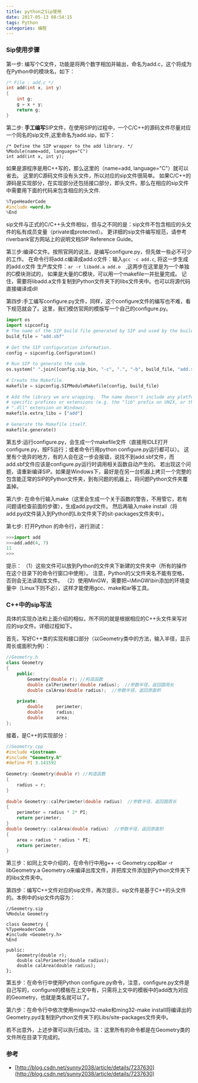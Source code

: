 ```yaml
---
title: python之Sip使用
date: 2017-05-13 08:54:15
tags: Python
categories: 编程
---
```

### Sip使用步骤
第一步: 编写个C文件，功能是将两个数字相加并输出，命名为add.c，这个将成为在Python中的模块名，如下：
```c
/* File : add.c */  
int add(int x, int y)   
{    
    int g;    
    g = x + y;  
    return g;  
}  
```

第二步: **手工编写**SIP文件，在使用SIP的过程中，一个C/C++的源码文件尽量对应一个同名的sip文件,这里命名为add.sip，如下：
```
/* Define the SIP wrapper to the add library. */  
%Module(name=add, language="C")  
int add(int x, int y);
```

如果是源程序是用C++写的，那么这里的（name=add, language="C"）就可以省去。
这里的C源码文件没有头文件，所以对应的sip文件很简单。
如果C/C++的源码是实现部分，在实现部分还包括接口部分，即头文件。那么在相应的sip文件中需要用下面的代码来包含相应的头文件.
```cpp
%TypeHeaderCode  
#include <word.h>  
%End 
```
sip文件与正式的C/C++头文件相似，但与之不同的是：sip文件不包含相应的头文件的私有成员变量（private或protected）。
更详细的sip文件编写规范，请参考riverbank官方网站上的说明文档SIP Reference Guide。

第三步:编译C文件。按照官网的说法，是编写configure.py，但先做一些必不可少的工作。
在命令行将add.c编译成add.o文件：输入`gcc -c add.c`, 将这一步生成的add.o文件
生产库文件：`ar -r libadd.a add.o  `,这两步在这里是为一个单独的C模块测试的，
如果是大量的C模块，可以用一个makefile一并批量完成。
记住，需要将libadd.a文件复制到Python文件夹下的libs文件夹中。也可以将源代码直接编译成dll

第四步:手工编写configure.py文件，同样，这个configure文件的编写也不难，看下规范就会了。这里，我们模仿官网的模版写一个自己的configure.py。
```python
import os  
import sipconfig  
# The name of the SIP build file generated by SIP and used by the build system.  
build_file = "add.sbf"  
  
# Get the SIP configuration information.  
config = sipconfig.Configuration()  
  
# Run SIP to generate the code.  
os.system(" ".join([config.sip_bin, "-c", ".", "-b", build_file, "add.sip"]))  
  
# Create the Makefile.  
makefile = sipconfig.SIPModuleMakefile(config, build_file)  
  
# Add the library we are wrapping.  The name doesn't include any platform  
# specific prefixes or extensions (e.g. the "lib" prefix on UNIX, or the  
# ".dll" extension on Windows).  
makefile.extra_libs = ["add"]  
  
# Generate the Makefile itself.  
makefile.generate()  
```

第五步:运行configure.py，会生成一个makefile文件（直接用IDLE打开configure.py，按F5运行；或者命令行用python configure.py运行都可以）。
这里有个诡异的地方，有的人会在这一步会报错，说找不到add.sbf文件，而add.sbf文件应该是configure.py运行时调用相关函数自动产生的。
若出现这个问题，请重新编译SIP。如果是Windows下，最好是在另一台机器上拷贝一个完整的包含能正常的SIP的Python文件夹，到有问题的机器上，将问题Python文件夹覆盖掉。

第六步: 在命令行输入make（这里会生成一个关于函数的警告，不用管它，若有问题请检查前面的步骤），生成add.pyd文件。
然后再输入make install（将add.pyd文件装入到Python的Lib文件夹下的sit-packages文件夹中）。

第七步: 打开Python 的命令行，进行测试：
```python
>>>import add  
>>>add.add(4, 7)  
11  
>>>  
```
提示：
（1）这些文件可以放到Python的文件夹下新建的文件夹中（所有的操作在这个目录下的命令行窗口中使用）。
注意，Python的父文件夹名不能有空格，否则会无法读取库文件。
（2）使用MinGW，需要把~\MinGW\bin添加的环境变量中（Linux下则不必），这样才能使用gcc、make和ar等工具。


### C++中的sip写法
具体的实现办法和上面介绍的相似，所不同的就是根据相应的C++头文件来写对应的sip文件。详细过程如下。

首先，写好C++类的实现和接口部分（以Geometry类中的方法，输入半径，显示周长或面积为例）：
```cpp
//Geometry.h
class Geometry
{
    public:
        Geometry(double r); //构造函数
        double calPerimeter(double radius);  //参数半径，返回圆周长
        double calArea(double radius);  //参数半径，返回原面积
 
    private:
        double     perimeter;
        double     radius;
        double     area;
};
```

接着，是C++的实现部分：
```cpp
//Geometry.cpp
#include <iostream>
#include "Geometry.h"
#define PI 3.141592 
 
Geometry::Geometry(double r) //构造函数
{
    radius = r;
}
 
double Geometry::calPerimeter(double radius)  //参数半径，返回圆周长
{
    perimeter = radius * 2* PI;
    return perimeter;
}
double Geometry::calArea(double radius)  //参数半径，返回原面积
{
    area = radius * radius * PI;
    return perimeter;
}
```

第三步：如同上文中介绍的，在命令行中用g++ -c Geometry.cpp和ar -r libGeometry.a Geometry.o来编译出库文件，并把库文件添加到Python文件夹下的libs文件夹中。

第四步：编写C++文件对应的sip文件，再次提示，sip文件是基于C++的头文件的。本例中的sip文件内容为：
```
//Geometry.sip
%Module Geometry
 
class Geometry {
%TypeHeaderCode
#include <Geometry.h>
%End
 
public:
    Geometry(double r);   
    double calPerimeter(double radius);
    double calArea(double radius);
};
```

第五步：在命令行中使用Python configure.py命令，注意，configure.py文件是自己写的，configure的模板在上文中有，只需将上文中的模板中的add改为对应的Geometry，也就是类名就可以了。

第六步：在命令行中依次使用mingw32-make和ming32-make install将编译出的Geometry.pyd复制到Python文件夹下的Libs/site-packages文件夹中。

若不出意外，上述步骤可以执行成功。注：这里所有的命令都是在Geometry类的文件所在目录下完成的。

### 参考
* [http://blog.csdn.net/sunny2038/article/details/7237630](http://blog.csdn.net/sunny2038/article/details/7237630)